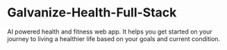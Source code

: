# Galvanize-Health-Full-Stack
AI powered health and fitness web app. It helps you get started on your journey to living a healthier life based on your goals and current condition.
